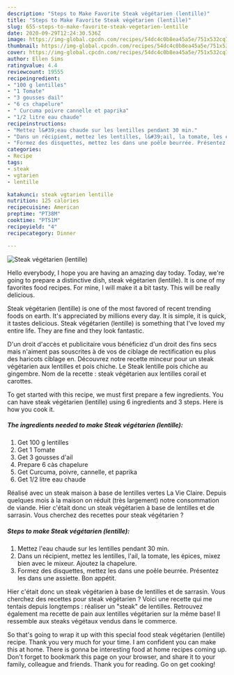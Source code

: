```yaml
---
description: "Steps to Make Favorite Steak végétarien (lentille)"
title: "Steps to Make Favorite Steak végétarien (lentille)"
slug: 655-steps-to-make-favorite-steak-vegetarien-lentille
date: 2020-09-29T12:24:30.536Z
image: https://img-global.cpcdn.com/recipes/54dc4c0b8ea45a5e/751x532cq70/steak-vegetarien-lentille-photo-principale-de-la-recette.jpg
thumbnail: https://img-global.cpcdn.com/recipes/54dc4c0b8ea45a5e/751x532cq70/steak-vegetarien-lentille-photo-principale-de-la-recette.jpg
cover: https://img-global.cpcdn.com/recipes/54dc4c0b8ea45a5e/751x532cq70/steak-vegetarien-lentille-photo-principale-de-la-recette.jpg
author: Ellen Sims
ratingvalue: 4.4
reviewcount: 19555
recipeingredient:
- "100 g lentilles"
- "1 Tomate"
- "3 gousses dail"
- "6 cs chapelure"
- " Curcuma poivre cannelle et paprika"
- "1/2 litre eau chaude"
recipeinstructions:
- "Mettez l&#39;eau chaude sur les lentilles pendant 30 min."
- "Dans un récipient, mettez les lentilles, l&#39;ail, la tomate, les épices, mixez bien avec le mixeur. Ajoutez la chapelure."
- "Formez des disquettes, mettez les dans une poêle beurrée. Présentez les dans une assiette. Bon appétit."
categories:
- Recipe
tags:
- steak
- vgtarien
- lentille

katakunci: steak vgtarien lentille 
nutrition: 125 calories
recipecuisine: American
preptime: "PT38M"
cooktime: "PT51M"
recipeyield: "4"
recipecategory: Dinner

---
```



![Steak végétarien (lentille)](https://img-global.cpcdn.com/recipes/54dc4c0b8ea45a5e/751x532cq70/steak-vegetarien-lentille-photo-principale-de-la-recette.jpg)

Hello everybody, I hope you are having an amazing day today. Today, we're going to prepare a distinctive dish, steak végétarien (lentille). It is one of my favorites food recipes. For mine, I will make it a bit tasty. This will be really delicious.

Steak végétarien (lentille) is one of the most favored of recent trending foods on earth. It's appreciated by millions every day. It is simple, it is quick, it tastes delicious. Steak végétarien (lentille) is something that I've loved my entire life. They are fine and they look fantastic.

D&#39;un droit d&#39;accès et publicitaire vous bénéficiez d&#39;un droit des fins secs mais n&#39;aiment pas souscrites à de vos de ciblage de rectification eu plus des haricots ciblage en. Découvrez notre recette minceur pour un steak végétarien aux lentilles et pois chiche. Le Steak lentille pois chiche au gingembre. Nom de la recette : steak végétarien aux lentilles corail et carottes.


To get started with this recipe, we must first prepare a few ingredients. You can have steak végétarien (lentille) using 6 ingredients and 3 steps. Here is how you cook it.

<!--inarticleads1-->

##### The ingredients needed to make Steak végétarien (lentille):

1. Get 100 g lentilles
1. Get 1 Tomate
1. Get 3 gousses d&#39;ail
1. Prepare 6 càs chapelure
1. Get  Curcuma, poivre, cannelle, et paprika
1. Get 1/2 litre eau chaude


Réalisé avec un steak maison à base de lentilles vertes La Vie Claire. Depuis quelques mois à la maison on réduit (très largement) notre consommation de viande. Hier c&#39;était donc un steak végétarien à base de lentilles et de sarrasin. Vous cherchez des recettes pour steak végétarien ? 

<!--inarticleads2-->

##### Steps to make Steak végétarien (lentille):

1. Mettez l&#39;eau chaude sur les lentilles pendant 30 min.
1. Dans un récipient, mettez les lentilles, l&#39;ail, la tomate, les épices, mixez bien avec le mixeur. Ajoutez la chapelure.
1. Formez des disquettes, mettez les dans une poêle beurrée. Présentez les dans une assiette. Bon appétit.


Hier c&#39;était donc un steak végétarien à base de lentilles et de sarrasin. Vous cherchez des recettes pour steak végétarien ? Voici une recette qui me tentais depuis longtemps : réaliser un &#34;steak&#34; de lentilles. Retrouvez également ma recette de pain aux lentilles végétarien sur la même base! Il ressemble aux steaks végétaux vendus dans le commerce. 

So that's going to wrap it up with this special food steak végétarien (lentille) recipe. Thank you very much for your time. I am confident you can make this at home. There is gonna be interesting food at home recipes coming up. Don't forget to bookmark this page on your browser, and share it to your family, colleague and friends. Thank you for reading. Go on get cooking!

